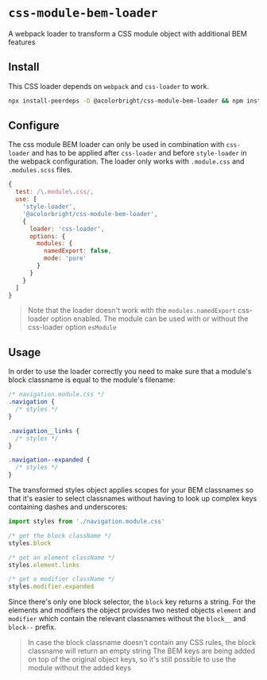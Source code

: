 # `css-module-bem-loader`

A webpack loader to transform a CSS module object with additional BEM features

## Install

This CSS loader depends on `webpack` and `css-loader` to work.

```sh
npx install-peerdeps -D @acolorbright/css-module-bem-loader && npm install -DE @acolorbright/css-module-bem-loader
```

## Configure

The css module BEM loader can only be used in combination with `css-loader` and has to be applied after `css-loader` and before `style-loader` in the webpack configuration. The loader only works with `.module.css` and `.modules.scss` files.

```js
{
  test: /\.module\.css/,
  use: [
    'style-loader',
    '@acolorbright/css-module-bem-loader',
    {
      loader: 'css-loader',
      options: {
        modules: {
          namedExport: false,
          mode: 'pure'
        }
      }
    }
  ]
}
```

> Note that the loader doesn't work with the `modules.namedExport` css-loader option enabled.
> The module can be used with or without the css-loader option `esModule`

## Usage

In order to use the loader correctly you need to make sure that a module's block classname is equal to the module's filename:

```css
/* navigation.module.css */
.navigation {
  /* styles */
}

.navigation__links {
  /* styles */
}

.navigation--expanded {
  /* styles */
}
```

The transformed styles object applies scopes for your BEM classnames so that it's easier to select classnames without having to look up complex keys containing dashes and underscores:

```js
import styles from './navigation.module.css'

/* get the block className */
styles.block

/* get an element className */
styles.element.links

/* get a modifier className */
styles.modifier.expanded
```

Since there's only one block selector, the `block` key returns a string. For the elements and modifiers the object provides two nested objects `element` and `modifier` which contain the relevant classnames without the `block__` and `block--` prefix.

> In case the block classname doesn't contain any CSS rules, the block classname will return an empty string
> The BEM keys are being added on top of the original object keys, so it's still possible to use the module without the added keys

